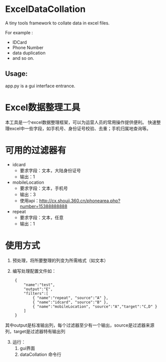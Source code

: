 # ExcelDataCollation

A tiny tools framework to collate data in excel files.

For example :
- IDCard
- Phone Number
- data duplication
- and so on.

## Usage:

app.py is a gui interface entrance.

# Excel数据整理工具

本工具是一个excel数据整理框架，可以为运营人员的常用操作提供便利。
快速整理excel中一些字段，如手机号、身份证号校验、去重；手机归属地查询等。

# 可用的过滤器有

- idcard
   - 要求字段：文本，大陆身份证号
   - 输出：1
- mobileLocation
   - 要求字段：文本，手机号
   - 输出：3
   - 使用api：http://cx.shouji.360.cn/phonearea.php?number=15388888888
- repeat
   - 要求字段：文本，任意
   - 输出：1

# 使用方式

1. 预处理，将所要整理的列变为所需格式（如文本）
2. 编写处理配置文件如：
    


		{
			"name":"test",
			"output":"E",
			"filters":[
				{ "name":"repeat", "source":"A" },
				{ "name":"idcard", "source":"B" },
				{ "name":"mobileLocation", "source":"A","target":"C,D" }
			]
		}

其中output是标准输出列，每个过滤器至少有一个输出，source是过滤器来源列，target是过滤器特有输出列

3. 运行：
    1. gui界面
    2. dataCollation 命令行
